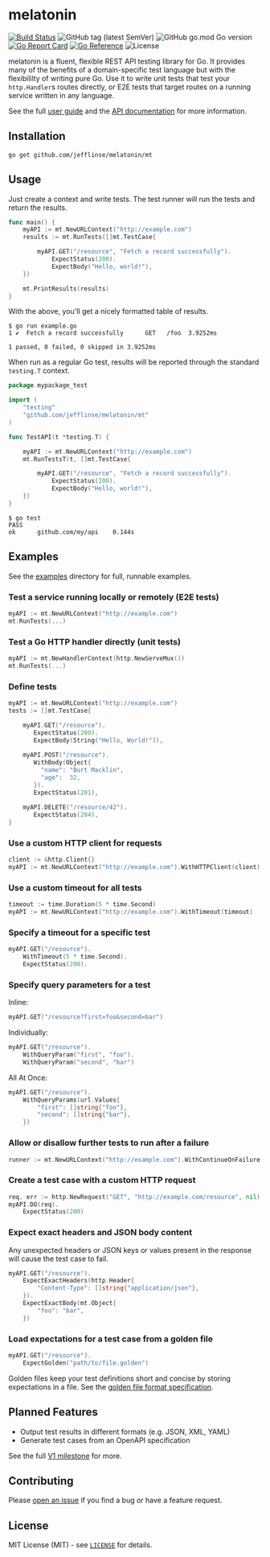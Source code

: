 # melatonin

[![Build Status](https://github.com/jefflinse/melatonin/actions/workflows/ci.yml/badge.svg?branch=main)](https://github.com/jefflinse/melatonin/actions/workflows/ci.yml)
![GitHub tag (latest SemVer)](https://img.shields.io/github/v/tag/jefflinse/melatonin)
![GitHub go.mod Go version](https://img.shields.io/github/go-mod/go-version/jefflinse/melatonin)
[![Go Report Card](https://goreportcard.com/badge/github.com/jefflinse/melatonin)](https://goreportcard.com/report/github.com/jefflinse/melatonin)
[![Go Reference](https://pkg.go.dev/badge/github.com/jefflinse/melatonin/mt.svg)](https://pkg.go.dev/github.com/jefflinse/melatonin/mt)
![License](https://img.shields.io/github/license/jefflinse/melatonin)

melatonin is a fluent, flexible REST API testing library for Go. It provides many of the benefits of a domain-specific test language but with the flexibililty of writing pure Go. Use it to write unit tests that test your `http.Handler`s routes directly, or E2E tests that target routes on a running service written in any language.

See the full [user guide](./USERGUIDE.md) and the [API documentation](https://pkg.go.dev/github.com/jefflinse/melatonin/mt) for more information.

## Installation

    go get github.com/jefflinse/melatonin/mt

## Usage

Just create a context and write tests. The test runner will run the tests and return the results.

```go
func main() {
    myAPI := mt.NewURLContext("http://example.com")
    results := mt.RunTests([]mt.TestCase{

        myAPI.GET("/resource", "Fetch a record successfully").
            ExpectStatus(200).
            ExpectBody("Hello, world!"),
    })

    mt.PrintResults(results)
}
```

With the above, you'll get a nicely formatted table of results.

    $ go run example.go
    1 ✔  Fetch a record successfully      GET   /foo  3.9252ms

    1 passed, 0 failed, 0 skipped in 3.9252ms

When run as a regular Go test, results will be reported through the standard `testing.T` context.

```go
package mypackage_test

import (
    "testing"
    "github.com/jefflinse/melatonin/mt"
)

func TestAPI(t *testing.T) {

    myAPI := mt.NewURLContext("http://example.com")
    mt.RunTestsT(t, []mt.TestCase{

        myAPI.GET("/resource", "Fetch a record successfully").
            ExpectStatus(200).
            ExpectBody("Hello, world!"),
    })
}
```

    $ go test
    PASS
    ok      github.com/my/api    0.144s

## Examples

See the [examples](examples) directory for full, runnable examples.

### Test a service running locally or remotely (E2E tests)

```go
myAPI := mt.NewURLContext("http://example.com")
mt.RunTests(...)
```

### Test a Go HTTP handler directly (unit tests)

```go
myAPI := mt.NewHandlerContext(http.NewServeMux())
mt.RunTests(...)
```

### Define tests

```go
myAPI := mt.NewURLContext("http://example.com")
tests := []mt.TestCase{

    myAPI.GET("/resource").
       ExpectStatus(200).
       ExpectBody(String("Hello, World!")),
    
    myAPI.POST("/resource").
       WithBody(Object{
         "name": "Burt Macklin",
         "age":  32,
       }).
       ExpectStatus(201),
    
    myAPI.DELETE("/resource/42").
       ExpectStatus(204),
}
```

### Use a custom HTTP client for requests

```go
client := &http.Client{}
myAPI := mt.NewURLContext("http://example.com").WithHTTPClient(client)
```

### Use a custom timeout for all tests

```go
timeout := time.Duration(5 * time.Second)
myAPI := mt.NewURLContext("http://example.com").WithTimeout(timeout)
```

### Specify a timeout for a specific test

```go
myAPI.GET("/resource").
    WithTimeout(5 * time.Second).
    ExpectStatus(200).
```

### Specify query parameters for a test

Inline:

```go
myAPI.GET("/resource?first=foo&second=bar")
```

Individually:

```go
myAPI.GET("/resource").
    WithQueryParam("first", "foo").
    WithQueryParam("second", "bar")
```

All At Once:

```go
myAPI.GET("/resource").
    WithQueryParams(url.Values{
        "first": []string{"foo"},
        "second": []string{"bar"},
    })
```

### Allow or disallow further tests to run after a failure

```go
runner := mt.NewURLContext("http://example.com").WithContinueOnFailure(true)
```

### Create a test case with a custom HTTP request

```go
req, err := http.NewRequest("GET", "http://example.com/resource", nil)
myAPI.DO(req).
    ExpectStatus(200)
```

### Expect exact headers and JSON body content

Any unexpected headers or JSON keys or values present in the response will cause the test case to fail.

```go
myAPI.GET("/resource").
    ExpectExactHeaders(http.Header{
        "Content-Type": []string{"application/json"},
    }).
    ExpectExactBody(mt.Object{
        "foo": "bar",
    })
```

### Load expectations for a test case from a golden file

```go
myAPI.GET("/resource").
    ExpectGolden("path/to/file.golden")
```

Golden files keep your test definitions short and concise by storing expectations in a file. See the [golden file format specification](./golden/README.md).

## Planned Features

- Output test results in different formats (e.g. JSON, XML, YAML)
- Generate test cases from an OpenAPI specification

See the full [V1 milestone](https://github.com/jefflinse/melatonin/milestone/1) for more.

## Contributing

Please [open an issue](https://github.com/jefflinse/melatonin/issues) if you find a bug or have a feature request.

## License

MIT License (MIT) - see [`LICENSE`](./LICENSE) for details.
